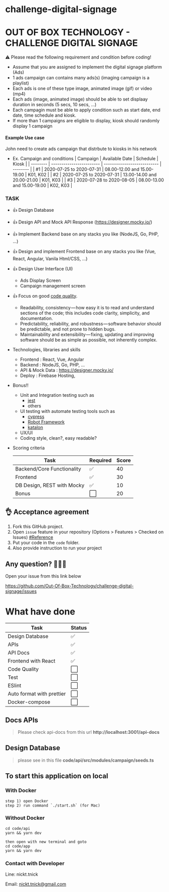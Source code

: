 # challenge-digital-signage

# OUT OF BOX TECHNOLOGY - CHALLENGE DIGITAL SIGNAGE

:warning: Please read the following requirement and condition before coding!

- Assume that you are assigned to implement the digital signage platform (Ads)
- 1 ads campaign can contains many ads(s) (imaging campaign is a playlist)
- Each ads is one of these type image, animated image (gif) or video (mp4)
- Each ads (image, animated image) should be able to set displaay duration in seconds (5 secs, 10 secs, ...)
- Each campagin must be able to apply condition such as start date, end date, time schedule and kiosk.
- If more than 1 campaigns are eligible to display, kiosk should randomly display 1 campaign

#### Example Use case

John need to create ads campaign that distrbute to kiosks in his network

- Ex. Campaign and conditions
  | Campaign | Available Date | Schedule | Kiosk |
  | -------- | ------------------------ | --------------------------- | -------- |
  | #1 | 2020-07-25 to 2020-07-31 | 08.00-12.00 and 15.00-19.00 | K01, K02 |
  | #2 | 2020-07-25 to 2020-07-31 | 13.00-14.00 and 20.00-21.00 | K01, K03 |
  | #3 | 2020-07-28 to 2020-08-05 | 08.00-13.00 and 15.00-19.00 | K02, K03 |

### TASK

- :+1: Design Database
- :+1: Design API and Mock API Response (https://designer.mocky.io/)
- :+1: Implement Backend base on any stacks you like (NodeJS, Go, PHP, ...)
- :+1: Design and implement Frontend base on any stacks you like (Vue, React, Angular, Vanila Html/CSS, ...)
- :+1: Design User Interface (UI)
  - Ads Display Screen
  - Campaign management screen
- :+1: Focus on good [code quality](https://medium.com/@mkt_43322/why-is-code-quality-such-a-big-deal-for-developers-91bdace85d44).
  - Readability, consistency — how easy it is to read and understand sections of the code; this includes code clarity, simplicity, and documentation.
  - Predictability, reliability, and robustness — software behavior should be predictable, and not prone to hidden bugs.
  - Maintainability and extensibility — fixing, updating and improving software should be as simple as possible, not inherently complex.
- Technologies, libraries and skills
  - Frontend : React, Vue, Angular
  - Backend : NodeJS, Go, PHP, ...
  - API & Mock Data : https://designer.mocky.io/
  - Deploy : Firebase Hosting,
- Bonus!!
  - Unit and Integration testing such as
    - [jest](https://jestjs.io/)
    - others
  - UI testing with automate testing tools such as
    - [cypress](https://www.cypress.io/)
    - [Robot Framework](https://robotframework.org/)
    - [katalon](https://www.katalon.com/)
  - UX/UI
  - Coding style, clean?, easy readable?
- Scoring criteria

  | Task                       | Required             | Score |
  | -------------------------- | -------------------- | ----- |
  | Backend/Core Functionality | :white_check_mark:   | 40    |
  | Frontend                   | :white_check_mark:   | 30    |
  | DB Design, REST with Mocky | :white_check_mark:   | 10    |
  | Bonus                      | :white_large_square: | 20    |

## :ok_hand: Acceptance agreement

1. Fork this GitHub project.
2. Open `issue` feature in your repository (Options > Features > Checked on Issues) [#Reference](https://softwareengineering.stackexchange.com/questions/179468/forking-a-repo-on-github-but-allowing-new-issues-on-the-fork)
3. Put your code in the `code` folder.
4. Also provide instruction to run your project

## Any question? :see_no_evil::hear_no_evil::speak_no_evil:

Open your issue from this link below

https://github.com/Out-Of-Box-Technology/challenge-digital-signage/issues

# What have done

| Task                      | Status               |
| ------------------------- | -------------------- |
| Design Database           | :white_check_mark:   |
| APIs                      | :white_check_mark:   |
| API Docs                  | :white_check_mark:   |
| Frontend with React       | :white_check_mark:   |
| Code Quality              | :white_large_square: |
| Test                      | :white_large_square: |
| ESlint                    | :white_large_square: |
| Auto format with prettier | :white_large_square: |
| Docker-compose            | :white_large_square: |

## Docs APIs

> Please check api-docs from this url **http://localhost:3001/api-docs**

## Design Database

> please see in this file **code/api/src/modules/campaign/seeds.ts**

## To start this application on local

### With Docker

```
step 1) open Docker
step 2) run command `./start.sh` (for Mac)
```

### Without Docker

```
cd code/api
yarn && yarn dev

then open with new terminal and goto
cd code/app
yarn && yarn dev
```

### Contact with Developer

Line: nickt.tnick

Email: nickt.tnick@gmail.com

